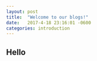 ```yaml
---
layout: post
title:  "Welcome to our blogs!"
date:   2017-4-18 23:16:01 -0600
categories: introduction
---
```


## Hello